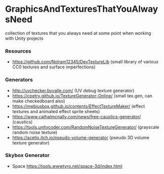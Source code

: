 # GraphicsAndTexturesThatYouAlwaysNeed
collection of textures that you always need at some point when working with Unity projects

### Resources
- https://github.com/Nolram12345/DevTextureLib (small library of various CC0 textures and surface imperfections)

### Generators
- http://uvchecker.byvalle.com/ (UV debug texture generator)
- https://cpetry.github.io/TextureGenerator-Online/ (small tex.gen, can make checkedboard also)
- https://mebiusbox.github.io/contents/EffectTextureMaker/ (effect textures and animated effect sprite sheets)
- https://www.cathalmcnally.com/news/free-caustics-generator/ (caustics)
- https://tools.unitycoder.com/RandomNoiseTextureGenerator/ (grayscale random noise texture)
- https://acetix.itch.io/pseudo-volume-generator (pseudo 3D volume texture generator)

### Skybox Generator
- Space https://tools.wwwtyro.net/space-3d/index.html
